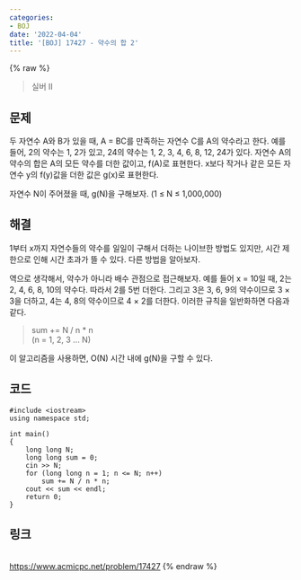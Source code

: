 ```yaml
---
categories:
- BOJ
date: '2022-04-04'
title: '[BOJ] 17427 - 약수의 합 2'
---
```


{% raw %}
> 실버 II<br>

## 문제
두 자연수 A와 B가 있을 때, A = BC를 만족하는 자연수 C를 A의 약수라고 한다. 예를 들어, 2의 약수는 1, 2가 있고, 24의 약수는 1, 2, 3, 4, 6, 8, 12, 24가 있다. 자연수 A의 약수의 합은 A의 모든 약수를 더한 값이고, f(A)로 표현한다. x보다 작거나 같은 모든 자연수 y의 f(y)값을 더한 값은 g(x)로 표현한다.

자연수 N이 주어졌을 때, g(N)을 구해보자. (1 ≤ N ≤ 1,000,000)

##  해결
1부터 x까지 자연수들의 약수를 일일이 구해서 더하는 나이브한 방법도 있지만, 시간 제한으로 인해 시간 초과가 뜰 수 있다. 다른 방법을 알아보자.

역으로 생각해서, 약수가 아니라 배수 관점으로 접근해보자. 예를 들어 x = 10일 때, 2는 2, 4, 6, 8, 10의 약수다. 따라서 2를 5번 더한다. 그리고 3은 3, 6, 9의 약수이므로 3 × 3을 더하고, 4는 4, 8의 약수이므로 4 × 2를 더한다. 이러한 규칙을 일반화하면 다음과 같다.

> sum += N / n * n<br>
> (n = 1, 2, 3 ... N)<br>

이 알고리즘을 사용하면, O(N) 시간 내에 g(N)을 구할 수 있다.

## 코드
```
#include <iostream>
using namespace std;

int main()
{
	long long N;
	long long sum = 0;
	cin >> N;
	for (long long n = 1; n <= N; n++)
		sum += N / n * n;
	cout << sum << endl;
	return 0;
}
```

## 링크
<br>https://www.acmicpc.net/problem/17427
{% endraw %}